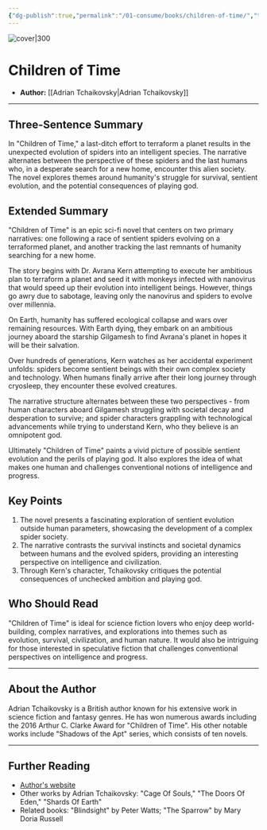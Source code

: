 ```yaml
---
{"dg-publish":true,"permalink":"/01-consume/books/children-of-time/","title":"Children of Time","tags":["alien","society","humanity","survival","space","science-fiction"]}
---
```




![cover|300](http://books.google.com/books/content?id=n7JfDwAAQBAJ&printsec=frontcover&img=1&zoom=1&edge=curl&source=gbs_api)


# Children of Time
- **Author:** [[Adrian Tchaikovsky\|Adrian Tchaikovsky]]

---

## Three-Sentence Summary
In "Children of Time," a last-ditch effort to terraform a planet results in the unexpected evolution of spiders into an intelligent species. The narrative alternates between the perspective of these spiders and the last humans who, in a desperate search for a new home, encounter this alien society. The novel explores themes around humanity's struggle for survival, sentient evolution, and the potential consequences of playing god.

## Extended Summary
"Children of Time" is an epic sci-fi novel that centers on two primary narratives: one following a race of sentient spiders evolving on a terraformed planet, and another tracking the last remnants of humanity searching for a new home. 

The story begins with Dr. Avrana Kern attempting to execute her ambitious plan to terraform a planet and seed it with monkeys infected with nanovirus that would speed up their evolution into intelligent beings. However, things go awry due to sabotage, leaving only the nanovirus and spiders to evolve over millennia.

On Earth, humanity has suffered ecological collapse and wars over remaining resources. With Earth dying, they embark on an ambitious journey aboard the starship Gilgamesh to find Avrana's planet in hopes it will be their salvation.

Over hundreds of generations, Kern watches as her accidental experiment unfolds: spiders become sentient beings with their own complex society and technology. When humans finally arrive after their long journey through cryosleep, they encounter these evolved creatures.

The narrative structure alternates between these two perspectives - from human characters aboard Gilgamesh struggling with societal decay and desperation to survive; and spider characters grappling with technological advancements while trying to understand Kern, who they believe is an omnipotent god.

Ultimately "Children of Time" paints a vivid picture of possible sentient evolution and the perils of playing god. It also explores the idea of what makes one human and challenges conventional notions of intelligence and progress.

## Key Points
1. The novel presents a fascinating exploration of sentient evolution outside human parameters, showcasing the development of a complex spider society.
2. The narrative contrasts the survival instincts and societal dynamics between humans and the evolved spiders, providing an interesting perspective on intelligence and civilization.
3. Through Kern's character, Tchaikovsky critiques the potential consequences of unchecked ambition and playing god.

## Who Should Read
"Children of Time" is ideal for science fiction lovers who enjoy deep world-building, complex narratives, and explorations into themes such as evolution, survival, civilization, and human nature. It would also be intriguing for those interested in speculative fiction that challenges conventional perspectives on intelligence and progress.

---

## About the Author
Adrian Tchaikovsky is a British author known for his extensive work in science fiction and fantasy genres. He has won numerous awards including the 2016 Arthur C. Clarke Award for "Children of Time". His other notable works include "Shadows of the Apt" series, which consists of ten novels.

---

## Further Reading
- [Author's website](http://shadowsoftheapt.com/)
- Other works by Adrian Tchaikovsky: "Cage Of Souls," "The Doors Of Eden," "Shards Of Earth"
- Related books: "Blindsight" by Peter Watts; "The Sparrow" by Mary Doria Russell

